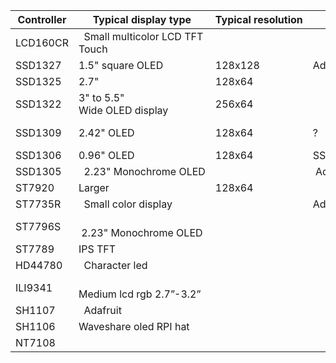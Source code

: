 
|Controller|Typical display type                |	Typical resolution|	Driver Library  | 	Remark    |
| ------ | ----------------------------------- | -------------     | -------------   | ---------------- |
|LCD160CR| 	Small multicolor LCD TFT Touch      | 			
|SSD1327 |	1.5" square OLED                    |	128x128		      |Adafruit|
|SSD1325 |	 2.7"                               |128x64	          |	
|SSD1322 |	3" to 5.5" Wide OLED display        |256x64           |		
|SSD1309 |	2.42" OLED                          |128x64           |	? |With minor modifications SSD1306 driver can be used for this display |
|SSD1306 |	0.96" OLED                          |128x64           |	SSD1306.py MicroPython	|
|SSD1305 |  2.23" Monochrome OLED               |                 |  Adafruit bonnet (RPI) 
|ST7920  |	Larger                              |128x64 			    |
|ST7735R | 	Small color display                 |			            |Adafruit      |
|ST7796S | 	 2.23" Monochrome OLED              |			
|ST7789  |	IPS TFT 	                          |		
|HD44780 | 	Character led 	                    |		
|ILI9341 | 	Medium lcd rgb 2.7”-3.2” 	          |		
|SH1107  | 	Adafruit                            |
|SH1106  |	Waveshare oled RPI hat              |
|NT7108  |				
